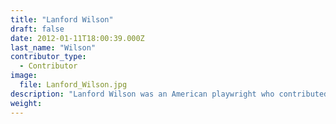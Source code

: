 ```yaml
---
title: "Lanford Wilson"
draft: false
date: 2012-01-11T18:00:39.000Z
last_name: "Wilson"
contributor_type:
  - Contributor
image:
  file: Lanford_Wilson.jpg
description: "Lanford Wilson was an American playwright who contributed largely to the Off-Off-Broadway theater scene in the 1980s."
weight:
---
```


